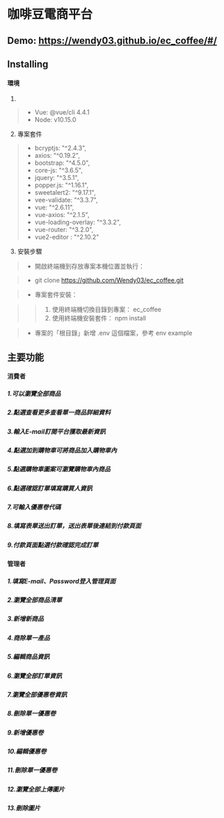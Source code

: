 # 咖啡豆電商平台

## Demo: https://wendy03.github.io/ec_coffee/#/

## Installing

#### 環境

1.  
  > - Vue: @vue/cli 4.4.1
  > - Node: v10.15.0

2.  專案套件
  > - bcryptjs: "^2.4.3",
  > - axios: "^0.19.2",
  > - bootstrap: "^4.5.0",
  > - core-js: "^3.6.5",
  > - jquery: "^3.5.1",
  > - popper.js: "^1.16.1",
  > - sweetalert2: "^9.17.1",
  > - vee-validate: "^3.3.7",
  > - vue: "^2.6.11",
  > - vue-axios: "^2.1.5",
  > - vue-loading-overlay: "^3.3.2",
  > - vue-router: "^3.2.0",
  > - vue2-editor : "^2.10.2"

3. 安裝步驟
  > - 開啟終端機到存放專案本機位置並執行：

  > - git clone https://github.com/Wendy03/ec_coffee.git

  > - 專案套件安裝：

  > >  1. 使用終端機切換目錄到專案： ec_coffee
  > >  2. 使用終端機安裝套件： npm install

  > - 專案的「根目錄」新增 .env 這個檔案，參考 env example

## 主要功能

#### 消費者
##### 1.可以瀏覽全部商品
##### 2.點選查看更多查看單一商品詳細資料
##### 3.輸入E-mail訂閱平台獲取最新資訊
##### 4.點選加到購物車可將商品加入購物車內
##### 5.點選購物車圖案可瀏覽購物車內商品
##### 6.點選確認訂單填寫購買人資訊
##### 7.可輸入優惠卷代碼
##### 8.填寫表單送出訂單，送出表單後連結到付款頁面
##### 9.付款頁面點選付款確認完成訂單

#### 管理者
##### 1.填寫E-mail、Password登入管理頁面
##### 2.瀏覽全部商品清單
##### 3.新增新商品
##### 4.商除單一產品
##### 5.編輯商品資訊
##### 6.瀏覽全部訂單資訊
##### 7.瀏覽全部優惠卷資訊
##### 8.刪除單一優惠卷
##### 9.新增優惠卷
##### 10.編輯優惠卷
##### 11.刪除單一優惠卷
##### 12.瀏覽全部上傳圖片
##### 13.刪除圖片
